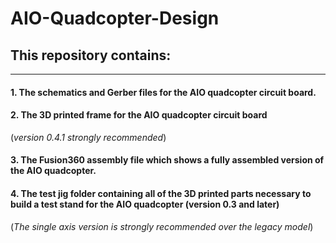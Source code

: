 # AIO-Quadcopter-Design

## This repository contains:
--- 
#### 1. The schematics and Gerber files for the AIO quadcopter circuit board.

#### 2. The 3D printed frame for the AIO quadcopter circuit board 
(*version 0.4.1 strongly recommended*)

#### 3. The Fusion360 assembly file which shows a fully assembled version of the AIO quadcopter.

#### 4. The test jig folder containing all of the 3D printed parts necessary to build a test stand for the AIO quadcopter (version 0.3 and later) 
(*The single axis version is strongly recommended over the legacy model*)




